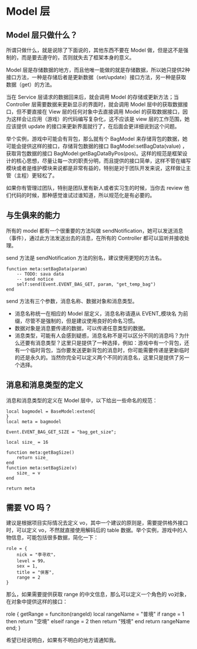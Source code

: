 # Model 层

## Model 层只做什么？

所谓只做什么，就是说除了下面说的，其他东西不要在 Model 做，但是这不是强制的，而是要去遵守的，否则就失去了框架本身的意义。

Model 层是存储数据的地方，而且他唯一能做的就是存储数据，所以她只提供2种接口方法，一种是存储后者是更新数据（set/update）接口方法，另一种是获取数据（get）的方法。

当在 Service 层请求的数据回来后，就会调用 Model 的存储或更新方法；当 Controller 层需要数据来更新显示的界面时，就会调用 Model 层中的获取数据接口，但不要直接在 View 层的任何对象中去直接调用 Model 的获取数据接口，因为这样会让应用（游戏）的代码编写复杂化，这不应该是 view 层的工作范围，她应该提供 update 的接口来更新界面就行了，在后面会更详细说到这个问题。

举个实例，游戏中可能会有背包，那么就有个 BagModel 来存储背包的数据，她可能会提供这样的接口，存储背包数据的接口 BagModel:setBagData(value) ，获取背包数据的接口 BagModel:getBagDataByPos(pos)。这样的规范是框架设计的核心思想，尽量让每一次的职责分明，而且提供的接口简单，这样不管在编写模块或者是维护模块来说都是非常有益的，特别是对于团队开发来说，这样做让主管（主程）更轻松了。

如果你有管理过团队，特别是团队里有新人或者实习生的时候，当你去 review 他们代码的时候，那种感觉谁试过谁知道，所以规范化是有必要的。

## 与生俱来的能力

所有的 model 都有一个很重要的方法叫做 sendNotification，她可以发送消息（事件），通过此方法发送出去的消息，在所有的 Controller 都可以监听并接收处理。

send 方法是 sendNotification 方法的别名，建议使用更短的方法名。

	function meta:setBagData(param)
		-- TODO: sava data
		-- send notice
		self:send(Event.EVENT_BAG_GET, param, "get_temp_bag")
	end

send 方法有三个参数，消息名称、数据对象和消息类型。

- 消息名称统一在相应的 Model 层定义，消息名称请遵从 EVENT_模块名 为前缀，尽管不是强制的，但是建议使用良好的命名习惯。
- 数据对象是消息要传递的数据，可以传递任意类型的数据。
- 消息类型，可能有人会感到疑惑，消息名称不是可以区分不同的消息吗？为什么还要有消息类型？这里只是提供了一种选择，例如：游戏中有一个背包，还有一个临时背包，当你要发送更新背包的消息时，你可能需要传递是更新临时的还是永久的。当然你完全可以定义两个不同的消息名，这里只是提供了另一个选择。

## 消息和消息类型的定义

消息和消息类型的定义在 Model 层中，以下给出一些命名的规范：

	local bagmodel = BaseModel:extend{
	}
	local meta = bagmodel

	Event.EVENT_BAG_GET_SIZE = "bag_get_size";

	local size_ = 16

	function meta:getBagSize()
		return size_
	end
	function meta:setBagSize(v)
		size_ = v
	end

	return meta

## 需要 VO 吗？

建议是根据项目实际情况去定义 vo，其中一个建议的原则是，需要提供格外接口时，可以定义 vo，不然就直接使用解码后的 table 数据。举个实例，游戏中的人物信息，可能包括很多数据，简化一下：

	role = {
		nick = "李寻欢"，
		level = 99，
		sex = 1,
		title = "侠客",
		range = 2
	}

那么，如果需要提供获取 range 的中文信息，那么可以定义一个角色的 vo对象，在对象中提供这样的接口：

role {
	getRange = funciton(rangeId)
		local rangeName = "普境"
		if range = 1 then
			return "空境"
		elseif range = 2 then
			return "残境"
		end
		return rangeName
	end;
}

希望已经说明白，如果有不明白的地方请通知我。